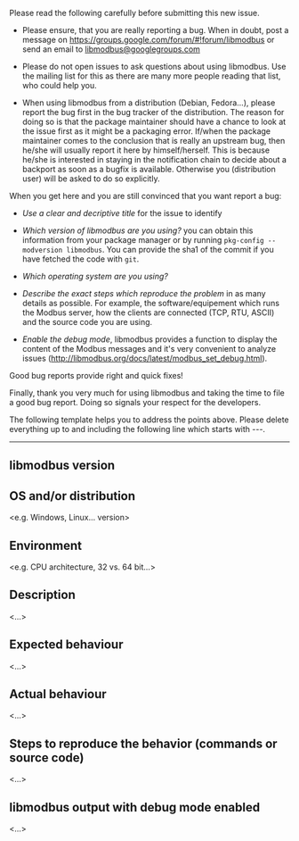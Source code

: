 Please read the following carefully before submitting this new issue.

 - Please ensure, that you are really reporting a bug. When in doubt,
   post a message on https://groups.google.com/forum/#!forum/libmodbus
   or send an email to libmodbus@googlegroups.com

 - Please do not open issues to ask questions about using libmodbus.
   Use the mailing list for this as there are many more people reading
   that list, who could help you.

 - When using libmodbus from a distribution (Debian, Fedora...), please
   report the bug first in the bug tracker of the distribution. The
   reason for doing so is that the package maintainer should have a chance
   to look at the issue first as it might be a packaging error. If/when
   the package maintainer comes to the conclusion that is really an upstream
   bug, then he/she will usually report it here by himself/herself.
   This is because he/she is interested in staying in the notification chain
   to decide about a backport as soon as a bugfix is available.
   Otherwise you (distribution user) will be asked to do so explicitly.

When you get here and you are still convinced that you want report a bug:

 - *Use a clear and decriptive title* for the issue to identify

 - *Which version of libmodbus are you using?* you can obtain this information
   from your package manager or by running `pkg-config --modversion libmodbus`.
   You can provide the sha1 of the commit if you have fetched the code with `git`.

 - *Which operating system are you using?*

 - *Describe the exact steps which reproduce the problem* in as many details as
   possible. For example, the software/equipement which runs the Modbus server, how
   the clients are connected (TCP, RTU, ASCII) and the source code you are using.

 - *Enable the debug mode*, libmodbus provides a function to display the content
   of the Modbus messages and it's very convenient to analyze issues
   (http://libmodbus.org/docs/latest/modbus_set_debug.html).

Good bug reports provide right and quick fixes!

Finally, thank you very much for using libmodbus and taking the time to
file a good bug report. Doing so signals your respect for the developers.

The following template helps you to address the points above. Please delete
everything up to and including the following line which starts with ---.

---

## libmodbus version

  <libmodbus version or sha1 of the latest commit>

## OS and/or distribution

  <e.g. Windows, Linux... version>

## Environment

  <e.g. CPU architecture, 32 vs. 64 bit...>

## Description

  <...>

## Expected behaviour

  <...>

## Actual behaviour

  <...>

## Steps to reproduce the behavior (commands or source code)

  <...>

## libmodbus output with debug mode enabled

  <...>
